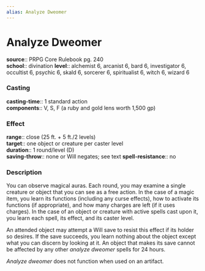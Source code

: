 ```yaml
---
alias: Analyze Dweomer
---
```


# Analyze Dweomer 

**source**:: PRPG Core Rulebook pg. 240  
**school**:: divination
**level**:: alchemist 6, arcanist 6, bard 6, investigator 6, occultist 6, psychic 6, skald 6, sorcerer 6, spiritualist 6, witch 6, wizard 6

### Casting 

**casting-time**:: 1 standard action  
**components**:: V, S, F (a ruby and gold lens worth 1,500 gp)

### Effect 

**range**:: close (25 ft. + 5 ft./2 levels)  
**target**:: one object or creature per caster level  
**duration**:: 1 round/level (D)  
**saving-throw**:: none or Will negates; see text
**spell-resistance**:: no

### Description 

You can observe magical auras. Each round, you may examine a single creature or object that you can see as a free action. In the case of a magic item, you learn its functions (including any curse effects), how to activate its functions (if appropriate), and how many charges are left (if it uses charges). In the case of an object or creature with active spells cast upon it, you learn each spell, its effect, and its caster level.  
  
An attended object may attempt a Will save to resist this effect if its holder so desires. If the save succeeds, you learn nothing about the object except what you can discern by looking at it. An object that makes its save cannot be affected by any other *analyze dweomer* spells for 24 hours.  
  
*Analyze dweomer* does not function when used on an artifact.
